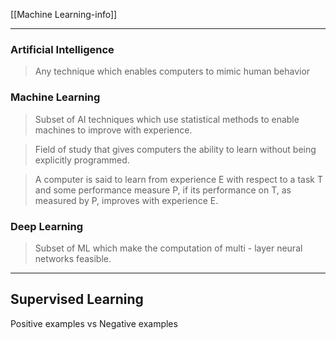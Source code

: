 [[Machine Learning-info]]

---

### Artificial Intelligence
> Any technique which enables computers to mimic human behavior 

### Machine Learning
> Subset of AI techniques which use statistical methods to enable machines to improve with experience. 

> Field of study that gives computers the ability to learn without being explicitly programmed.

> A computer is said to learn from experience E with respect to a task T and some performance measure P, if its performance on T, as measured by P, improves with experience E. 

### Deep Learning
> Subset of ML which make the computation of multi - layer neural networks feasible. 

---

## Supervised Learning

Positive examples vs Negative examples 

